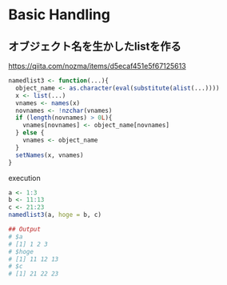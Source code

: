# Basic Handling

## オブジェクト名を生かしたlistを作る
https://qiita.com/nozma/items/d5ecaf451e5f67125613




```r
namedlist3 <- function(...){
  object_name <- as.character(eval(substitute(alist(...))))
  x <- list(...)
  vnames <- names(x)
  novnames <- !nzchar(vnames)
  if (length(novnames) > 0L){
    vnames[novnames] <- object_name[novnames]
  } else {
    vnames <- object_name
  }
  setNames(x, vnames)
}
```
execution
```r
a <- 1:3
b <- 11:13
c <- 21:23
namedlist3(a, hoge = b, c)

## Output
# $a
# [1] 1 2 3
# $hoge
# [1] 11 12 13
# $c
# [1] 21 22 23
```
